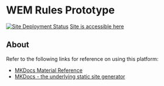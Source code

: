 # WEM Rules Prototype

[![Site Deployment Status](https://github.com/EnerCloud-PoC/wem-rules-prototype/actions/workflows/main.yml/badge.svg)](https://github.com/EnerCloud-PoC/wem-rules-prototype/actions/workflows/main.yml)
[Site is accessible here](https://enercloud-poc.github.io/wem-rules-prototype/)

## About

Refer to the following links for reference on using this platform:
- [MKDocs Material Reference](https://squidfunk.github.io/mkdocs-material/)
- [MKDocs - the underlying static site generator](https://www.mkdocs.org/)
